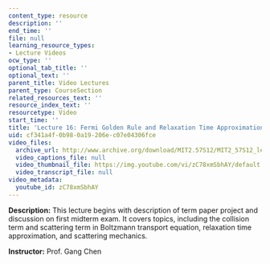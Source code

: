 ```yaml
---
content_type: resource
description: ''
end_time: ''
file: null
learning_resource_types:
- Lecture Videos
ocw_type: ''
optional_tab_title: ''
optional_text: ''
parent_title: Video Lectures
parent_type: CourseSection
related_resources_text: ''
resource_index_text: ''
resourcetype: Video
start_time: ''
title: 'Lecture 16: Fermi Golden Rule and Relaxation Time Approximation'
uid: cf341a4f-0b98-0a19-206e-c07e04306fce
video_files:
  archive_url: http://www.archive.org/download/MIT2.57S12/MIT2_57S12_lec16_300k.mp4
  video_captions_file: null
  video_thumbnail_file: https://img.youtube.com/vi/zC78xmSbhAY/default.jpg
  video_transcript_file: null
video_metadata:
  youtube_id: zC78xmSbhAY
---
```


**Description:** This lecture begins with description of term paper project and discussion on first midterm exam. It covers topics, including the collision term and scattering term in Boltzmann transport equation, relaxation time approximation, and scattering mechanics.

**Instructor:** Prof. Gang Chen



